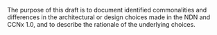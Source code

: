 
The purpose of this draft is to document identified commonalities and differences in the architectural or design choices made in the NDN and CCNx 1.0, and to describe the rationale of the underlying choices.
<!-- the discussions of the ICN Harmonization Study Group regarding the architectural or design choices made in the NDN and CCNx 1.0 realizations of Information-Centric Networking vision -->

